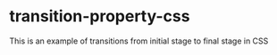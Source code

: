# transition-property-css
This is an example of transitions from initial stage to final stage in CSS
